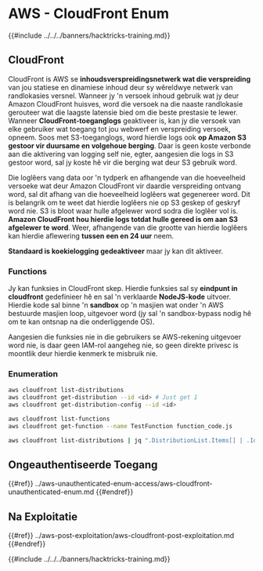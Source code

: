 # AWS - CloudFront Enum

{{#include ../../../banners/hacktricks-training.md}}

## CloudFront

CloudFront is AWS se **inhoudsverspreidingsnetwerk wat die verspreiding** van jou statiese en dinamiese inhoud deur sy wêreldwye netwerk van randlokasies versnel. Wanneer jy 'n versoek inhoud gebruik wat jy deur Amazon CloudFront huisves, word die versoek na die naaste randlokasie gerouteer wat die laagste latensie bied om die beste prestasie te lewer. Wanneer **CloudFront-toeganglogs** geaktiveer is, kan jy die versoek van elke gebruiker wat toegang tot jou webwerf en verspreiding versoek, opneem. Soos met S3-toeganglogs, word hierdie logs ook **op Amazon S3 gestoor vir duursame en volgehoue berging**. Daar is geen koste verbonde aan die aktivering van logging self nie, egter, aangesien die logs in S3 gestoor word, sal jy koste hê vir die berging wat deur S3 gebruik word.

Die loglêers vang data oor 'n tydperk en afhangende van die hoeveelheid versoeke wat deur Amazon CloudFront vir daardie verspreiding ontvang word, sal dit afhang van die hoeveelheid loglêers wat gegenereer word. Dit is belangrik om te weet dat hierdie loglêers nie op S3 geskep of geskryf word nie. S3 is bloot waar hulle afgelewer word sodra die loglêer vol is. **Amazon CloudFront hou hierdie logs totdat hulle gereed is om aan S3 afgelewer te word**. Weer, afhangende van die grootte van hierdie loglêers kan hierdie aflewering **tussen een en 24 uur** neem.

**Standaard is koekielogging gedeaktiveer** maar jy kan dit aktiveer.

### Functions

Jy kan funksies in CloudFront skep. Hierdie funksies sal sy **eindpunt in cloudfront** gedefinieer hê en sal 'n verklaarde **NodeJS-kode** uitvoer. Hierdie kode sal binne 'n **sandbox** op 'n masjien wat onder 'n AWS bestuurde masjien loop, uitgevoer word (jy sal 'n sandbox-bypass nodig hê om te kan ontsnap na die onderliggende OS).

Aangesien die funksies nie in die gebruikers se AWS-rekening uitgevoer word nie, is daar geen IAM-rol aangeheg nie, so geen direkte privesc is moontlik deur hierdie kenmerk te misbruik nie.

### Enumeration
```bash
aws cloudfront list-distributions
aws cloudfront get-distribution --id <id> # Just get 1
aws cloudfront get-distribution-config --id <id>

aws cloudfront list-functions
aws cloudfront get-function --name TestFunction function_code.js

aws cloudfront list-distributions | jq ".DistributionList.Items[] | .Id, .Origins.Items[].Id, .Origins.Items[].DomainName, .AliasICPRecordals[].CNAME"
```
## Ongeauthentiseerde Toegang

{{#ref}}
../aws-unauthenticated-enum-access/aws-cloudfront-unauthenticated-enum.md
{{#endref}}

## Na Exploitatie

{{#ref}}
../aws-post-exploitation/aws-cloudfront-post-exploitation.md
{{#endref}}

{{#include ../../../banners/hacktricks-training.md}}
